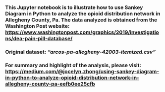 ### This Jupyter notebook is to illustrate how to use Sankey Diagram in Python to analyze the opioid distribution network in Allegheny County, Pa.  The data analyzed is obtained from the Washington Post website: https://www.washingtonpost.com/graphics/2019/investigations/dea-pain-pill-database/

### Original dataset: *“arcos-pa-allegheny-42003-itemized.csv”*

### For summary and highlight of the analysis, please visit: https://medium.com/@jocelyn.zhong/using-sankey-diagram-in-python-to-analyze-opioid-distribution-network-in-allegheny-county-pa-eefb0ee25cfb
